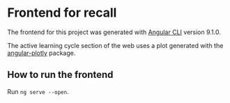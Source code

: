 # Frontend for recall

The frontend for this project was generated with [Angular CLI](https://github.com/angular/angular-cli) version 9.1.0. 

The active learning cycle section of the web uses a plot generated with the [angular-plotly](https://github.com/plotly/angular-plotly.js/blob/master/README.md) package.

## How to run the frontend

Run `ng serve --open`. 

